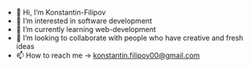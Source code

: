 - 👋 Hi, I’m Konstantin-Filipov
- 👀 I’m interested in software development
- 🌱 I’m currently learning web-development
- 💞️ I’m looking to collaborate with people who have creative and fresh ideas 
- 📫 How to reach me -> konstantin.filipov00@gmail.com

<!---
Konstantin-Filipov/Konstantin-Filipov is a ✨ special ✨ repository because its `README.md` (this file) appears on your GitHub profile.
You can click the Preview link to take a look at your changes.
--->
